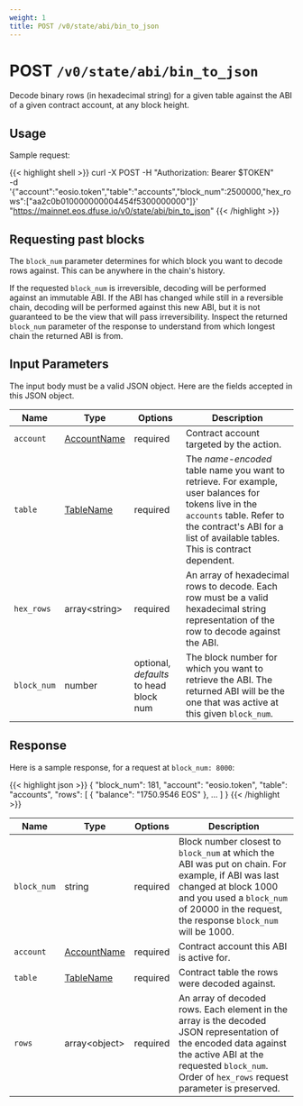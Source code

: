 ```yaml
---
weight: 1
title: POST /v0/state/abi/bin_to_json
---
```


# POST `/v0/state/abi/bin_to_json`

Decode binary rows (in hexadecimal string) for a given table against
the ABI of a given contract account, at any block height.


## Usage

Sample request:

{{< highlight shell >}}
curl -X POST -H "Authorization: Bearer $TOKEN" \
    -d '{"account":"eosio.token","table":"accounts","block_num":2500000,"hex_rows":["aa2c0b010000000004454f5300000000"]}' \
    "https://mainnet.eos.dfuse.io/v0/state/abi/bin_to_json"
{{< /highlight >}}

## Requesting past blocks

The `block_num` parameter determines for which block you want to decode rows
against. This can be anywhere in the chain's history.

If the requested `block_num` is irreversible, decoding will be performed
against an immutable ABI. If the ABI has changed while still in a reversible
chain, decoding will be performed against this new ABI, but it is not guaranteed
to be the view that will pass irreversibility. Inspect the returned `block_num`
parameter of the response to understand from which longest chain the returned ABI is from.

## Input Parameters

The input body must be a valid JSON object. Here are the fields accepted in this JSON
object.

Name | Type | Options | Description
-----|------|---------|------------
`account` | [AccountName](#type-AccountName) | required | Contract account targeted by the action.
`table` | [TableName](#type-TableName) | required | The _name-encoded_ table name you want to retrieve. For example, user balances for tokens live in the `accounts` table. Refer to the contract's ABI for a list of available tables. This is contract dependent.
`hex_rows` | array&lt;string&gt; | required | An array of hexadecimal rows to decode. Each row must be a valid hexadecimal string representation of the row to decode against the ABI.
`block_num` | number | optional, _defaults_ to head block num | The block number for which you want to retrieve the ABI. The returned ABI will be the one that was active at this given `block_num`.

## Response

Here is a sample response, for a request at `block_num: 8000`:

{{< highlight json >}}
{
  "block_num": 181,
  "account": "eosio.token",
  "table": "accounts",
  "rows": [
    {
      "balance": "1750.9546 EOS"
    },
    ...
  ]
}
{{< /highlight >}}

Name | Type | Options | Description
-----|------|---------|------------
`block_num` | string | required | Block number closest to `block_num` at which the ABI was put on chain. For example, if ABI was last changed at block 1000 and you used a `block_num` of 20000 in the request, the response `block_num` will be 1000.
`account` | [AccountName](#type-AccountName) | required | Contract account this ABI is active for.
`table` | [TableName](#type-TableName) | required | Contract table the rows were decoded against.
`rows` | array&lt;object&gt; | required | An array of decoded rows. Each element in the array is the decoded JSON representation of the encoded data against the active ABI at the requested `block_num`. Order of `hex_rows` request parameter is preserved.